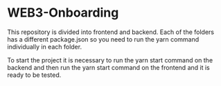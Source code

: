 # WEB3-Onboarding

This repository is divided into frontend and backend. Each of the folders has a different package.json so you need to run the yarn command individually in each folder.

To start the project it is necessary to run the yarn start command on the backend and then run the yarn start command on the frontend and it is ready to be tested.
